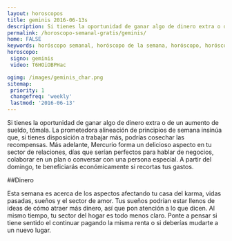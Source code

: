 ```yaml
---
layout: horoscopos
title: geminis 2016-06-13s 
description: Si tienes la oportunidad de ganar algo de dinero extra o de un aumento de sueldo, tómala. La prometedora alineación de principios de semana insinúa que, si tienes disposición a trabajar más, podrías cosechar las recompensas. Más adelante, Mercurio forma un delicioso aspecto en tu sector de relaciones, días que serían perfectos para hablar de negocios, colaborar en un plan o conversar con una persona especial. A partir del domingo, te beneficiarás económicamente si recortas tus gastos.
permalink: /horoscopo-semanal-gratis/geminis/
home: FALSE
keywords: horóscopo semanal, horóscopo de la semana, horóscopo, horóscopo gratis,horóscopos, horóscopo esperanza gracia, horoscopos geminis la semana, horóscopos gratis, Tarot, Astrologia, Zodíaco, geminis, horoscopo gratis
horoscopo:
 signo: geminis
 video: T6HOiOBPHac

ogimg: /images/geminis_char.png
sitemap:
 priority: 1
 changefreq: 'weekly'
 lastmod: '2016-06-13'
---
```



Si tienes la oportunidad de ganar algo de dinero extra o de un aumento de sueldo, tómala. La prometedora alineación de principios de semana insinúa que, si tienes disposición a trabajar más, podrías cosechar las recompensas. Más adelante, Mercurio forma un delicioso aspecto en tu sector de relaciones, días que serían perfectos para hablar de negocios, colaborar en un plan o conversar con una persona especial. A partir del domingo, te beneficiarás económicamente si recortas tus gastos.

##Dinero

Esta semana es acerca de los aspectos afectando tu casa del karma, vidas pasadas, sueños y el sector de amor. Tus sueños podrían estar llenos de ideas de cómo atraer más dinero, así que pon atención a lo que dicen. Al mismo tiempo, tu sector del hogar es todo menos claro. Ponte a pensar si tiene sentido el continuar pagando la misma renta o si deberías mudarte a un nuevo lugar.